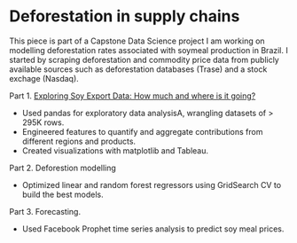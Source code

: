 # Deforestation in supply chains

This piece is part of a Capstone Data Science project I am working on modelling deforestation rates associated with soymeal production in Brazil. I started by scraping deforestation and commodity price data from publicly available sources such as deforestation databases (Trase) and a stock exchage (Nasdaq).

Part 1. [Exploring Soy Export Data: How much and where is it going?](https://github.com/angienic/My_Portfolio/blob/main/Cap_EDA_Model_Clean.ipynb)

- Used pandas for exploratory data analysisA, wrangling datasets of > 295K rows. 
- Engineered features to quantify and aggregate contributions from different regions and products.
- Created visualizations with matplotlib and Tableau.

Part 2. Deforestion modelling

- Optimized linear and random forest regressors using GridSearch CV to  build the best models.

Part 3. Forecasting.

- Used Facebook Prophet time series analysis to predict soy meal prices.

